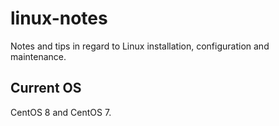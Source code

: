 # linux-notes

Notes and tips in regard to Linux installation, configuration and maintenance.

## Current OS

CentOS 8 and CentOS 7.

